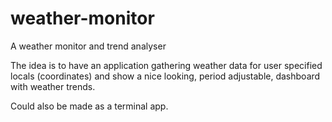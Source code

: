 # weather-monitor
A weather monitor and trend analyser

The idea is to have an application gathering weather data for user specified locals (coordinates) and show a nice looking, period adjustable, dashboard with weather trends.

Could also be made as a terminal app.
